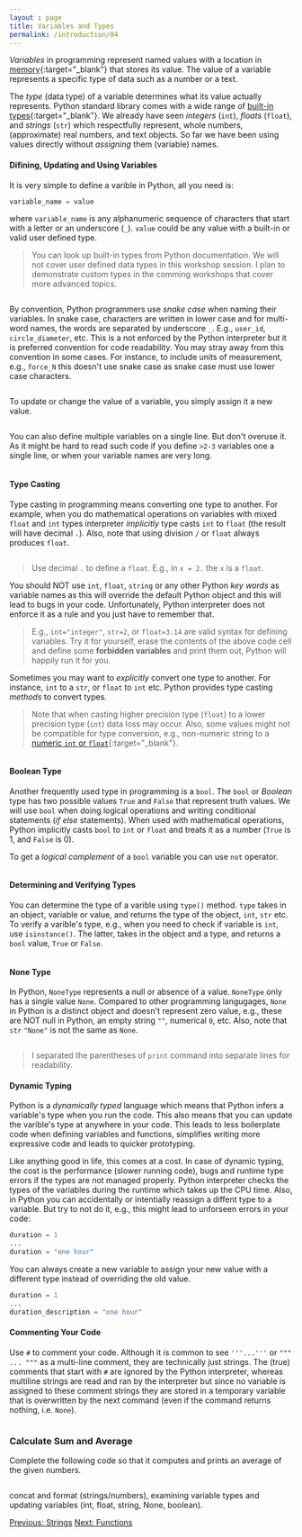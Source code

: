 ```yaml
---
layout : page
title: Variables and Types
permalink: /introduction/04
---
```


*Variables* in programming represent named values with a location in
[memory](https://en.wikipedia.org/wiki/Computer_memory){:target="_blank"}
that stores its value. The value of a variable represents a specific type of
data such as a number or a text.

The *type* (data type) of a variable determines what its value actually represents.
Python standard library comes with a wide range of
[built-in types](https://docs.python.org/3/library/stdtypes.html#built-in-types){:target="_blank"}.
We already have seen *integers* (`int`), *floats* (`float`), and *strings*
(`str`) which respectfully represent, whole numbers, (approximate) real
numbers, and text objects. So far we have been using values directly without
*assigning* them (variable) names.

#### Difining, Updating and Using Variables

It is very simple to define a varible in Python, all you need is:

```python
variable_name = value
```

where `variable_name` is any alphanumeric sequence of characters that start with
a letter or an underscore (`_`). `value` could be any value with a built-in or
valid user defined type.

> You can look up built-in types from Python documentation. We will not cover
user defined data types in this workshop session. I plan to demonstrate custom types
in the comming workshops that cover more advanced topics.

<div class="language-python highlighter-rouge">
<pre class="highlight"><script type="py-editor" worker>
my_name = "Alice"
__password__ = "p@sword123"
print(f"My name is {my_name}")
print(f"My password is {__password__}")
</script></pre></div>

By convention, Python programmers use *snake case* when naming their variables.
In snake case, characters are written in lower case and for multi-word names, the
words are separated by underscore `_`. E.g., `user_id`, `circle_diameter`, etc.
This is a not enforced by the Python interpreter but it is preferred convention
for code readability. You may stray away from this convention in some cases. For
instance, to include units of measurement, e.g., `force_N` this doesn't use snake
case as snake case must use lower case characters.

<div class="language-python highlighter-rouge">
<pre class="highlight"><script type="py-editor" worker>
force_N = 0.21
area_m2 = 0.05

stress_Pa = force_N / area_m2
print(f"Stress (Pa): {stress_Pa}")
</script></pre></div>

To update or change the value of a variable, you simply assign it a new value.

<div class="language-python highlighter-rouge">
<pre class="highlight"><script type="py-editor" worker>
length = 42
print("old value:", length)

length = 1
print("new value:", length)
</script></pre></div>

You can also define multiple variables on a single line. But don't overuse it.
As it might be hard to read such code if you define `>2-3` variables one a single
line, or when your variable names are very long.

<div class="language-python highlighter-rouge">
<pre class="highlight"><script type="py-editor" worker>
side_length, area_of_square = 2, 4
print(f"side_length: {side_length}\narea: {area_of_square}")
</script></pre></div>

#### Type Casting

Type casting in programming means converting one type to another. For example,
when you do mathematical operations on variables with mixed `float` and `int`
types interpreter *implicitly* type casts `int` to `float` (the result will have
decimal `.`). Also, note that using division `/` or `float` always produces `float`.

<div class="language-python highlighter-rouge">
<pre class="highlight"><script type="py-editor" worker>
var_int, var_float = 2, 3.14

print('Multiplication', var_int * var_float)
print('Addition', var_int + var_float)
print('Division', var_int / var_int )
print('Floor division', var_int // var_int)
</script></pre></div>

> Use decimal `.` to define a `float`. E.g., in `x = 2.` the `x` is a `float`.

You should NOT use `int`, `float`, `string` or any other Python *key words* as variable
names as this will override the default Python object and this will lead to bugs
in your code. Unfortunately, Python interpreter does not enforce it as a rule and
you just have to remember that.

> E.g., `int="integer"`, `str=2`, or `float=3.14` are valid syntax for defining
variables. Try it for yourself, erase the contents of the above code cell and
define some **forbidden variables** and print them out, Python will happily run it
for you.

Sometimes you may want to *explicitly* convert one type to another. For instance,
`int` to a `str`, or `float` to `int` etc. Python provides type casting *methods*
to convert types.

> Note that when casting higher precision type (`float`) to a lower precision type
(`int`) data loss may occur. Also, some values might not be compatible for type
conversion, e.g., non-numeric string to a
[numeric `int` or `float`](https://docs.python.org/3/library/functions.html#int){:target="_blank"}.

<div class="language-python highlighter-rouge">
<pre class="highlight"><script type="py-editor" worker>
my_number = 4.2
text = "My number is " + str(my_number)
print(text)
</script></pre></div>

#### Boolean Type

Another frequently used type in programming is a `bool`. The `bool` or *Boolean*
type has two possible values `True` and `False` that represent truth values.
We will use `bool` when doing logical operations and writing conditional statements
(*if else* statements). When used with mathematical operations, Python implicitly
casts `bool` to `int` or `float` and treats it as a number (`True` is 1, and
`False` is 0).

To get a *logical complement* of a `bool` variable you can use `not` operator.

<div class="language-python highlighter-rouge">
<pre class="highlight"><script type="py-editor" worker>
name = "Michelangelo"
is_mutant = True
likes_pizza = True

print(f"Is {name} mutant?", is_mutant)
print(f"Does {name} like pizza?", likes_pizza)
</script></pre></div>

#### Determining and Verifying Types

You can determine the type of a varible using `type()` method. `type` takes in
an object, variable or value, and returns the type of the object, `int`, `str` etc.
To verify a varible's type, e.g., when you need to check if variable is `int`, use
`isinstance()`. The latter, takes in the object and a type, and returns a `bool`
value, `True` or `False`.

<div class="language-python highlighter-rouge">
<pre class="highlight"><script type="py-editor" worker>
x = 42
print("What is the type of x:", type(x))
print("Is x integer:", isinstance(x, int))
</script></pre></div>

#### None Type

In Python, `NoneType` represents a null or absence of a value. `NoneType` only has
a single value `None`. Compared to other programming langugages, `None` in Python
is a distinct object and doesn't represent zero value, e.g., these are NOT null in
Python, an empty string `""`, numerical `0`, etc. Also, note that `str` `"None"` is
not the same as `None`.

<div class="language-python highlighter-rouge">
<pre class="highlight"><script type="py-editor" worker>
x = None
print(f"What is the type of x: { type(x) }")
print(f"Is x int (numeric)? { isinstance(x, int) }")

x_as_str = str(x)
print(f'\nCasted to str: {x_as_str}')
print(
  "Is str(x) same type as None:", isinstance(x_as_str, type(x))
)
</script></pre></div>

> I separated the parentheses of `print` command into separate lines for readability.

#### Dynamic Typing

Python is a *dynamically typed* language which means that Python infers a
variable's type when you run the code. This also means that you can update the
varible's type at anywhere in your code. This leads to less boilerplate code when
defining variables and functions, simplifies writing more expressive code and
leads to quicker prototyping.

Like anything good in life, this comes at a cost. In case of dynamic typing, the
cost is the performance (slower running code), bugs and runtime type errors if the
types are not managed properly. Python interpreter checks the types of the variables
during the runtime which takes up the CPU time. Also, in Python you can accidentally
or intentially reassign a diffent type to a variable. But try to not do it, e.g.,
this might lead to unforseen errors in your code:

```python
duration = 1
...
duration = "one hour"
```

You can always create a new variable to assign your new value with a different type
instead of overriding the old value.

```python
duration = 1
...
duration_description = "one hour"
```

#### Commenting Your Code

Use `#` to comment your code. Although it is common to see `'''...'''` or
`""" ... """` as a multi-line comment, they are technically just strings.
The (true) comments that start with `#` are ignored by the Python interpreter,
whereas multiline strings are read and ran by the interpreter but since no variable
is assigned to these comment strings they are stored in a temporary variable
that is overwritten by the next command (even if the command returns nothing, i.e.
`None`).

<div class="language-python highlighter-rouge">
<pre class="highlight"><script type="py-editor" worker>
# This is single a comment
x = 1 # this also a comment

'''
This is
multi-line
comment
'''
print(x)
</script></pre></div>

### Calculate Sum and Average

Complete the following code so that it computes and prints an average of the given
numbers. 

<div class="language-python highlighter-rouge">
<pre class="highlight"><script type="py-editor" worker>
x1, x2, x3, x4 = 44, 37, 40, 47
# DO NOT edit above this line

s = ?
avg = ?

# DO NOT edit below this line
print(f"sum = {s}; average = {avg}")
</script></pre></div>

 concat and format (strings/numbers),
examining variable types and updating variables (int, float, string, None,
boolean).  

<div class="prevnextlinks">
    <a href="03">Previous: Strings</a>
    <a href="05">Next: Functions</a>
</div>
